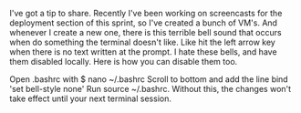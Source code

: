 I've got a tip to share. Recently I've been working on screencasts for the deployment section of this sprint, so I've created a bunch of VM's. And whenever I create a new one, there is this terrible bell sound that occurs when do something the terminal doesn't like. Like hit the left arrow key when there is no text written at the prompt. I hate these bells, and have them disabled locally. Here is how you can disable them too.

Open .bashrc with $ nano ~/.bashrc
Scroll to bottom and add the line bind 'set bell-style none'
Run source ~/.bashrc. Without this, the changes won't take effect until your next terminal session.
